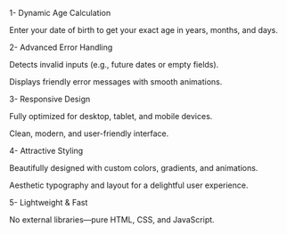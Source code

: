 1- Dynamic Age Calculation

Enter your date of birth to get your exact age in years, months, and days.

2- Advanced Error Handling

Detects invalid inputs (e.g., future dates or empty fields).

Displays friendly error messages with smooth animations.

3- Responsive Design

Fully optimized for desktop, tablet, and mobile devices.

Clean, modern, and user-friendly interface.

4- Attractive Styling

Beautifully designed with custom colors, gradients, and animations.

Aesthetic typography and layout for a delightful user experience.

5- Lightweight & Fast

No external libraries—pure HTML, CSS, and JavaScript.
